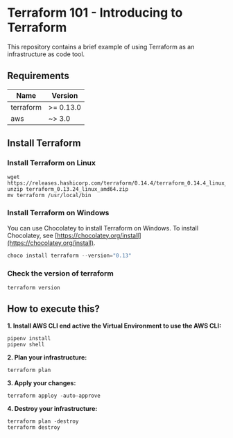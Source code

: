 # Terraform 101 - Introducing to Terraform

 This repository contains a brief example of using Terraform as an infrastructure as code tool.

## Requirements

| Name | Version |
|------|---------|
| terraform | >= 0.13.0 |
| aws | ~> 3.0 |

## Install Terraform

### Install Terraform on Linux

```shell
wget https://releases.hashicorp.com/terraform/0.14.4/terraform_0.14.4_linux_amd64.zip
unzip terraform_0.13.24_linux_amd64.zip
mv terraform /usr/local/bin
```

### Install Terraform on Windows

You can use Chocolatey to install Terraform on Windows. To install Chocolatey, see [https://chocolatey.org/install](https://chocolatey.org/install).

```powershell
choco install terraform --version="0.13"
```

### Check the version of terraform

```shell
terraform version
```

## How to execute this?

**1. Install AWS CLI end active the Virtual Environment to use the AWS CLI:**

```shell
pipenv install
pipenv shell
```

**2. Plan your infrastructure:**

```shell
terraform plan
```

**3. Apply your changes:**

```shell
terraform apploy -auto-approve
```

**4. Destroy your infrastructure:**

```shell
terraform plan -destroy
terraform destroy
```
